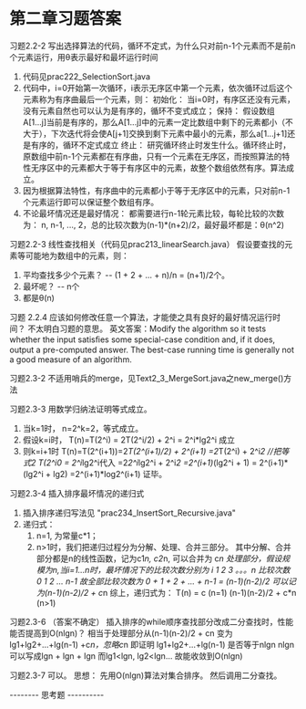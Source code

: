 第二章习题答案
=
习题2.2-2 写出选择算法的代码，循环不定式，为什么只对前n-1个元素而不是前n个元素运行，用θ表示最好和最坏运行时间<br>
1. 代码见prac222_SelectionSort.java
2. 代码中，i=0开始第一次循环，i表示无序区中第一个元素，依次循环过后这个元素称为有序曲最后一个元素，则：
	初始化： 当i=0时，有序区还没有元素，没有元素自然也可以认为是有序的，循环不变式成立；
	保持： 假设数组A[1...j]当前是有序的，那么A[1...j]中的元素一定比数组中剩下的元素都小（不大于），下次迭代将会使A[j+1]交换到剩下元素中最小的元素，那么a[1...j+1]还是有序的，循环不定式成立
	终止： 研究循环终止时发生什么。循环终止时，原数组中前n-1个元素都在有序曲，只有一个元素在无序区，而按照算法的特性无序区中的元素都大于等于有序区中的元素，故整个数组依然有序。算法成立。
3. 因为根据算法特性，有序曲中的元素都小于等于无序区中的元素，只对前n-1个元素运行即可以保证整个数组有序。
4. 不论最坏情况还是最好情况：
	都需要进行n-1轮元素比较，每轮比较的次数为： n, n-1, ..., 2，总的比较次数为(n-1)*(n+2)/2，最好最坏都是：θ(n^2)

习题2.2-3 线性查找相关（代码见prac213_linearSearch.java）
假设要查找的元素等可能地为数组中的元素，则：
1. 平均查找多少个元素？  -- (1 + 2 + ... + n)/n = (n+1)/2个。
2. 最坏呢？   -- n个
3. 都是θ(n)

习题 2.2.4 应该如何修改任意一个算法，才能使之具有良好的最好情况运行时间？ 
不太明白习题的意思。
英文答案：Modify the algorithm so it tests whether the input satisﬁes some special-case condition and, if it does, output a pre-computed answer. 
The best-case running time is generally not a good measure of an algorithm.

习题2.3-2 不适用哨兵的merge，见Text2_3_MergeSort.java之new_merge()方法

习题2.3-3  用数学归纳法证明等式成立。
1. 当k=1时， n=2^k=2，等式成立。
2. 假设k=i时，
	T(n)=T(2^i) = 2T(2^i/2) + 2^i = 2^i*lg2^i   成立
3. 则k=i+1时
	T(n)=T(2^(i+1))=2*T(2^(i+1)/2) + 2^(i+1)
		=2*T(2^i) + 2^i*2		//把等式2 T(2^i0 = 2^i*lg2^i代入
		=2*2^i*lg2^i + 2^i*2
		=2^(i+1)*(lg2^i + 1)
		= 2^(i+1)*(lg2^i + lg2)
		=2^(i+1)*log2^(i+1)
	证毕。
	
习题2.3-4 插入排序最坏情况的递归式
1. 插入排序递归写法见 "prac234_InsertSort_Recursive.java"
2. 递归式：
	1. n=1, 为常量c*1；
	2. n>1时，我们把递归过程分为分解、处理、合并三部分。
		其中分解、合并部分都是n的线性函数，记为c1*n, c2*n, 可以合并为 c*n
		处理部分，假设规模为n,当i=1...n时，最坏情况下的比较次数分别为
		i  			1	2	3  。。。n
		比较次数		0	1	2 ... n-1
		故全部比较次数为 0 + 1 + 2 + ... + n-1 = (n-1)(n-2)/2
	         可以记为(n-1)(n-2)/2 + c*n
	 综上，递归式为：
	T(n) = c  					(n=1)
		   (n-1)(n-2)/2 + c*n    (n>1)
		   

习题2.3-6 （答案不确定） 插入排序的while顺序查找部分改成二分查找时，性能能否提高到O(nlgn)？
	相当于处理部分从(n-1)(n-2)/2 + cn 变为 lg1+lg2+...+lg(n-1) +c*n，忽略c*n
	即证明 lg1+lg2+...+lg(n-1) 是否等于nlgn
	nlgn可以写成lgn + lgn + lgn
	而lg1<lgn, lg2<lgn...
	故能收敛到O(nlgn)
	
习题2.3-7
	可以。
	思想：
	先用O(nlgn)算法对集合排序。
	然后调用二分查找。
	
	
-------- 思考题 ----------


